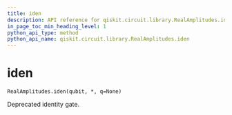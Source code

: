 ```yaml
---
title: iden
description: API reference for qiskit.circuit.library.RealAmplitudes.iden
in_page_toc_min_heading_level: 1
python_api_type: method
python_api_name: qiskit.circuit.library.RealAmplitudes.iden
---
```


# iden

<span id="qiskit.circuit.library.RealAmplitudes.iden" />

`RealAmplitudes.iden(qubit, *, q=None)`

Deprecated identity gate.


